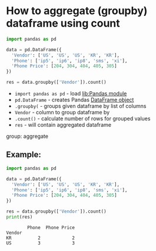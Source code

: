 # How to aggregate (groupby) dataframe using count

```python
import pandas as pd

data = pd.DataFrame({
  'Vendor': ['US', 'US', 'US', 'KR', 'KR'],
  'Phone': ['ip5', 'ip6', 'ip8', 'sms', 'xi'],
  'Phone Price': [204, 304, 404, 405, 305]
})

res = data.groupby(['Vendor']).count()
```

- `import pandas as pd` - load [lib:Pandas module](/python-pandas/how-to-install-pandas)
- `pd.DataFrame` - creates Pandas [DataFrame object](https://pandas.pydata.org/docs/reference/api/pandas.DataFrame.html)
- `.groupby(` - groups given dataframe by list of columns
- `Vendor` - column to group dataframe by
- `.count()` - calculate number of rows for grouped values
- `res` - will contain aggregated dataframe

group: aggregate

## Example: 
```python
import pandas as pd

data = pd.DataFrame({
  'Vendor': ['US', 'US', 'US', 'KR', 'KR'],
  'Phone': ['ip5', 'ip6', 'ip8', 'sms', 'xi'],
  'Phone Price': [204, 304, 404, 405, 305]
})

res = data.groupby(['Vendor']).count()
print(res)
```
```
        Phone  Phone Price
Vendor                    
KR          2            2
US          3            3

```

